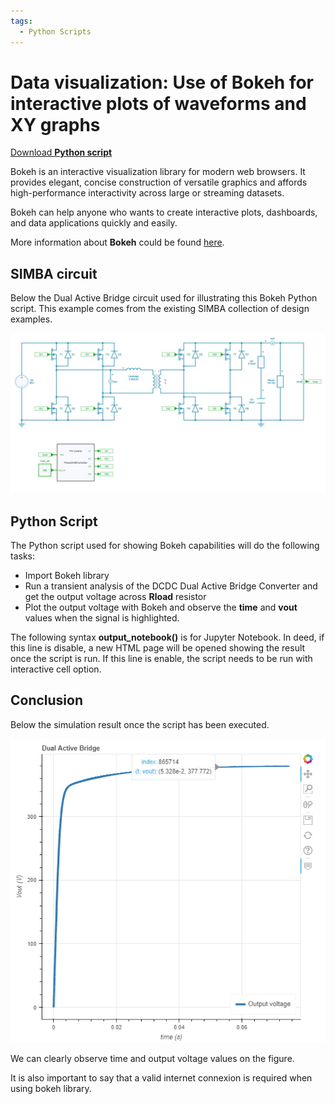 ```yaml
---
tags:
  - Python Scripts
---
```


# Data visualization: Use of Bokeh for interactive plots of waveforms and XY graphs

[Download **Python script**](dataviz_bokeh.py)

Bokeh is an interactive visualization library for modern web browsers. It provides elegant, concise construction of versatile graphics and affords high-performance interactivity across large or streaming datasets. 

Bokeh can help anyone who wants to create interactive plots, dashboards, and data applications quickly and easily.

More information about **Bokeh** could be found [here](https://bokeh.org/).


## SIMBA circuit

Below the Dual Active Bridge circuit used for illustrating this Bokeh Python script. This example comes from the existing SIMBA collection of design examples.

![DAB](fig/DAB.png)


## Python Script

The Python script used for showing Bokeh capabilities will do the following tasks:

* Import Bokeh library
* Run a transient analysis of the DCDC Dual Active Bridge Converter and get the output voltage across **Rload** resistor
* Plot the output voltage with Bokeh and observe the **time** and **vout** values when the signal is highlighted. 

The following syntax **output_notebook()**  is for Jupyter Notebook. In deed, if this line is disable, a new HTML page will be opened showing the result once the script is run. 
If this line is enable, the script needs to be run with interactive cell option.


## Conclusion

Below the simulation result once the script has been executed. 

![result](fig/result2.png)

We can clearly observe time and output voltage values on the figure.

It is also important to say that a valid internet connexion is required when using bokeh library.